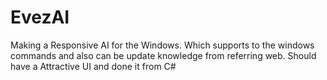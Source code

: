 # EvezAI
Making a Responsive AI for the Windows. Which supports to the windows commands and also can be update knowledge from referring web. Should have a Attractive UI and done it from C# 
